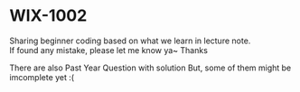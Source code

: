 # WIX-1002
Sharing beginner coding based on what we learn in lecture note.                   
If found any mistake, please let me know ya~ Thanks

There are also Past Year Question with solution
But, some of them might be imcomplete yet :(
